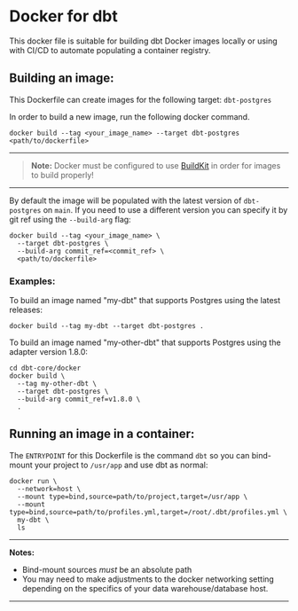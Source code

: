 # Docker for dbt
This docker file is suitable for building dbt Docker images locally or using with CI/CD to automate populating a container registry.


## Building an image:
This Dockerfile can create images for the following target: `dbt-postgres`

In order to build a new image, run the following docker command.
```shell
docker build --tag <your_image_name> --target dbt-postgres <path/to/dockerfile>
```
---
> **Note:**  Docker must be configured to use [BuildKit](https://docs.docker.com/develop/develop-images/build_enhancements/) in order for images to build properly!

---

By default the image will be populated with the latest version of `dbt-postgres` on `main`.
If you need to use a different version you can specify it by git ref using the `--build-arg` flag:
```shell
docker build --tag <your_image_name> \
  --target dbt-postgres \
  --build-arg commit_ref=<commit_ref> \
  <path/to/dockerfile>
```

### Examples:
To build an image named "my-dbt" that supports Postgres using the latest releases:
```shell
docker build --tag my-dbt --target dbt-postgres .
```

To build an image named "my-other-dbt" that supports Postgres using the adapter version 1.8.0:
```shell
cd dbt-core/docker
docker build \
  --tag my-other-dbt \
  --target dbt-postgres \
  --build-arg commit_ref=v1.8.0 \
  .
```

## Running an image in a container:
The `ENTRYPOINT` for this Dockerfile is the command `dbt` so you can bind-mount your project to `/usr/app` and use dbt as normal:
```shell
docker run \
  --network=host \
  --mount type=bind,source=path/to/project,target=/usr/app \
  --mount type=bind,source=path/to/profiles.yml,target=/root/.dbt/profiles.yml \
  my-dbt \
  ls
```
---
**Notes:**
* Bind-mount sources _must_ be an absolute path
* You may need to make adjustments to the docker networking setting depending on the specifics of your data warehouse/database host.

---
